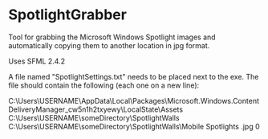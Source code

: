 # SpotlightGrabber
Tool for grabbing the Microsoft Windows Spotlight images and automatically copying them to another location in jpg format. 

Uses SFML 2.4.2 

A file named "SpotlightSettings.txt" needs to be placed next to the exe. The file should contain the following (each one on a new line): 

C:\Users\USERNAME\AppData\Local\Packages\Microsoft.Windows.ContentDeliveryManager_cw5n1h2txyewy\LocalState\Assets
C:\Users\USERNAME\someDirectory\SpotlightWalls
C:\Users\USERNAME\someDirectory\SpotlightWalls\Mobile Spotlights
.jpg
0

